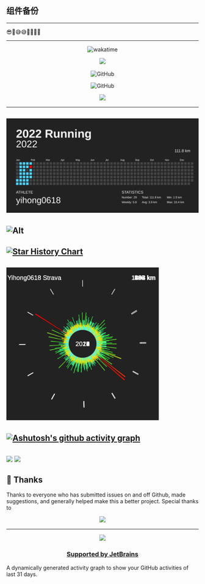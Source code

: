 ## 组件备份

[//]: # (分割线组件)

---

[//]: # (小图标备份)
😎🙈😅😅👻👨‍💻💫

---


<div align="center">

[//]: # (wakatime小徽章)
<img src="https://wakatime.com/badge/user/2e3dbad1-9754-4463-8b48-badfed379466/project/ae6f11dd-8983-4dd4-8b5c-1d5761184d46.svg" alt="wakatime">

[//]: # (每周提交记录)
<img src="https://img.shields.io/github/commit-activity/w/wo1261931780/st-java.github.io?logoColor=%56ccf2&style=flat-square" >

[//]: # (证书类型)
<img src="https://img.shields.io/github/license/wo1261931780/st-java.github.io?style=flat-square" alt="GitHub"/>

[//]: # (最近一次提交)
<img src="https://img.shields.io/github/last-commit/wo1261931780/st-java.github.io?style=flat-square" alt="GitHub"/>

</div>

<div align="center">

[//]: # (带有背景图的账号评分)
<img src='https://bad-apple-github-readme.vercel.app/api?show_bg=1&username=wo1261931780&hide_title=true&no-bg=true'>

</div>

---

[//]: # (打卡逐点出现)
![](https://github.com/yihong0618/blog/blob/master/assets/github_2021.svg)
---


[//]: # (每个项目的看板)
![Alt](https://repobeats.axiom.co/api/embed/10ce83c1d8452210bc4a0b5a5df9d59bbc35d889.svg "Repobeats analytics image")
---

[//]: # (被收藏的次数，折线图)

[//]: # (我还没有stars，所以直接为空)
[![Star History Chart](https://api.star-history.com/svg?repos=fanux/sealos&type=Date)](https://star-history.com/#fanux/sealos&Date)
---


[//]: # (git的旭日图)
<a href="https://github.com/yihong0618/GitHubPosters"><img width="400px" src="https://raw.githubusercontent.com/yihong0618/GitHubPoster/main/examples/strava_circular.svg"/></a>
---

[//]: # (每30天的git状态)

[//]: # ([![Ashutosh's github activity graph]&#40;https://activity-graph.herokuapp.com/graph?username=Ashutosh00710&theme=dracula&#41;]&#40;https://github.com/ashutosh00710/github-readme-activity-graph&#41;)
[![Ashutosh's github activity graph](https://activity-graph.herokuapp.com/graph?username=wo1261931780&theme=minimal)](https://github.com/wo1261931780/st-java.github.io)
---


[//]: # (更多内容需要手动设置secret key)
![](https://github-profile-summary-cards.vercel.app/api/cards/profile-details?username=wo1261931780&theme=vue)
![](https://github-profile-summary-cards.vercel.app/api/cards/profile-details?username=wo1261931780&theme=default)
---


[//]: # (贡献者自动生成)

## :pray: Thanks

Thanks to everyone who has submitted issues on and off Github, made suggestions, and generally helped make this a better
project. Special thanks to

[//]: # (- [@vkbansal]&#40;https://github.com/vkbansal&#41;, who provided significant early feedback throughout the early releases.)

[//]: # (- [@rainabba]&#40;https://github.com/rainabba&#41; and [@sullivanpt]&#40;https://github.com/sullivanpt&#41; for getting Node v4 support integrated.)

[//]: # (- [@s-h-a-d-o-w]&#40;https://github.com/s-h-a-d-o-w&#41; who resolved the longstanding space escaping issue in path names &#40;[#355]&#40;https://github.com/coreybutler/nvm-windows/pull/355&#41;&#41;.)

[//]: # (- [ajyong]&#40;https://github.com/ajyong&#41; who sponsored the code signing certificate in late 2021.)

<div align="center">
<a href="https://github.com/wo1261931780/st-java.github.io/graphs/contributors">
  <img src="https://contrib.rocks/image?repo=wo1261931780/st-java.github.io" />
</a>
</div>

---

[//]: # (证书感谢备份)
  </p>
<a href="https://jb.gg/OpenSourceSupport">
<p align="center">
    <img src="https://resources.jetbrains.com/storage/products/company/brand/logos/jb_beam.svg" height="150">
</p>
</a>
<h3 align="center"><a href="https://jb.gg/OpenSourceSupport">Supported by JetBrains</a></h3>
A dynamically generated activity graph to show your GitHub activities of last 31 days.




























